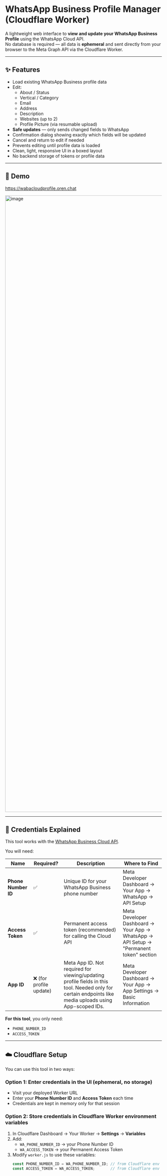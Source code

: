 # WhatsApp Business Profile Manager (Cloudflare Worker)

A lightweight web interface to **view and update your WhatsApp Business Profile** using the WhatsApp Cloud API.  
No database is required — all data is **ephemeral** and sent directly from your browser to the Meta Graph API via the Cloudflare Worker.

---

## ✨ Features

- Load existing WhatsApp Business profile data
- Edit:
  - About / Status
  - Vertical / Category
  - Email
  - Address
  - Description
  - Websites (up to 2)
  - Profile Picture (via resumable upload)
- **Safe updates** — only sends changed fields to WhatsApp
- Confirmation dialog showing exactly which fields will be updated
- Cancel and return to edit if needed
- Prevents editing until profile data is loaded
- Clean, light, responsive UI in a boxed layout
- No backend storage of tokens or profile data

---

## 📸 Demo
https://wabacloudprofile.oren.chat

<img width="2012" height="1980" alt="image" src="https://github.com/user-attachments/assets/937a8e9b-524a-45f6-862a-c174c37d8c1d" />

---

## 🔑 Credentials Explained

This tool works with the [WhatsApp Business Cloud API](https://developers.facebook.com/docs/whatsapp/cloud-api/).

You will need:

| Name                | Required? | Description                                                                                  | Where to Find                                                                                                   |
|---------------------|-----------|----------------------------------------------------------------------------------------------|------------------------------------------------------------------------------------------------------------------|
| **Phone Number ID** | ✅         | Unique ID for your WhatsApp Business phone number                                           | Meta Developer Dashboard → Your App → WhatsApp → API Setup                                                      |
| **Access Token**    | ✅         | Permanent access token (recommended) for calling the Cloud API                              | Meta Developer Dashboard → Your App → WhatsApp → API Setup → "Permanent token" section                          |
| **App ID**          | ❌ (for profile update) | Meta App ID. Not required for viewing/updating profile fields in this tool. Needed only for certain endpoints like media uploads using App-scoped IDs. | Meta Developer Dashboard → Your App → App Settings → Basic Information                                          |

**For this tool**, you only need:
- `PHONE_NUMBER_ID`
- `ACCESS_TOKEN`

---

## ☁️ Cloudflare Setup

You can use this tool in two ways:

### **Option 1: Enter credentials in the UI (ephemeral, no storage)**
- Visit your deployed Worker URL
- Enter your **Phone Number ID** and **Access Token** each time
- Credentials are kept in memory only for that session

### **Option 2: Store credentials in Cloudflare Worker environment variables**
1. In Cloudflare Dashboard → Your Worker → **Settings** → **Variables**
2. Add:
   - `WA_PHONE_NUMBER_ID` → your Phone Number ID
   - `WA_ACCESS_TOKEN` → your Permanent Access Token
3. Modify `worker.js` to use these variables:
   ```js
   const PHONE_NUMBER_ID = WA_PHONE_NUMBER_ID; // from Cloudflare env
   const ACCESS_TOKEN = WA_ACCESS_TOKEN;       // from Cloudflare env
